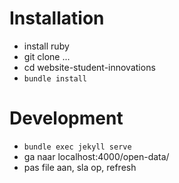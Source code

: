 # Installation
- install ruby
- git clone ...
- cd website-student-innovations
- `bundle install`

# Development
- `bundle exec jekyll serve`
- ga naar localhost:4000/open-data/
- pas file aan, sla op, refresh
